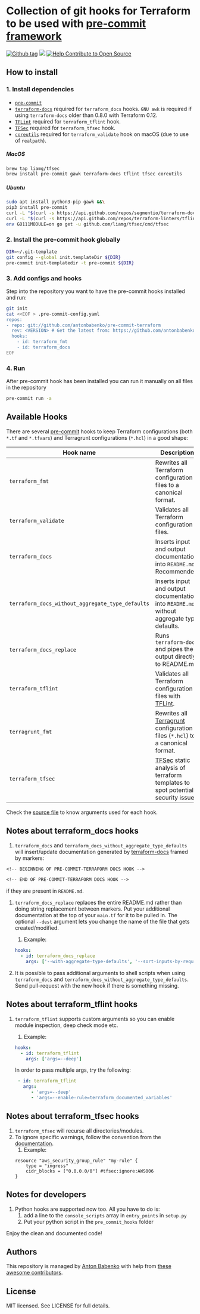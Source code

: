 # Collection of git hooks for Terraform to be used with [pre-commit framework](http://pre-commit.com/)

[![Github tag](https://img.shields.io/github/tag/antonbabenko/pre-commit-terraform.svg)](https://github.com/antonbabenko/pre-commit-terraform/releases) ![](https://img.shields.io/maintenance/yes/2020.svg) [![Help Contribute to Open Source](https://www.codetriage.com/antonbabenko/pre-commit-terraform/badges/users.svg)](https://www.codetriage.com/antonbabenko/pre-commit-terraform)

## How to install

### 1. Install dependencies

* [`pre-commit`](https://pre-commit.com/#install)
* [`terraform-docs`](https://github.com/segmentio/terraform-docs) required for `terraform_docs` hooks. `GNU awk` is required if using `terraform-docs` older than 0.8.0 with Terraform 0.12.
* [`TFLint`](https://github.com/terraform-linters/tflint) required for `terraform_tflint` hook.
* [`TFSec`](https://github.com/liamg/tfsec) required for `terraform_tfsec` hook.
* [`coreutils`](https://formulae.brew.sh/formula/coreutils) required for `terraform_validate` hook on macOS (due to use of `realpath`).

##### MacOS

```bash
brew tap liamg/tfsec
brew install pre-commit gawk terraform-docs tflint tfsec coreutils
```

##### Ubuntu

```bash
sudo apt install python3-pip gawk &&\
pip3 install pre-commit
curl -L "$(curl -s https://api.github.com/repos/segmentio/terraform-docs/releases/latest | grep -o -E "https://.+?-linux-amd64")" > terraform-docs && chmod +x terraform-docs && sudo mv terraform-docs /usr/bin/
curl -L "$(curl -s https://api.github.com/repos/terraform-linters/tflint/releases/latest | grep -o -E "https://.+?_linux_amd64.zip")" > tflint.zip && unzip tflint.zip && rm tflint.zip && sudo mv tflint /usr/bin/
env GO111MODULE=on go get -u github.com/liamg/tfsec/cmd/tfsec
```

### 2. Install the pre-commit hook globally

```bash
DIR=~/.git-template
git config --global init.templateDir ${DIR}
pre-commit init-templatedir -t pre-commit ${DIR}
```

### 3. Add configs and hooks

Step into the repository you want to have the pre-commit hooks installed and run:

```bash
git init
cat <<EOF > .pre-commit-config.yaml
repos:
- repo: git://github.com/antonbabenko/pre-commit-terraform
  rev: <VERSION> # Get the latest from: https://github.com/antonbabenko/pre-commit-terraform/releases
  hooks:
    - id: terraform_fmt
    - id: terraform_docs
EOF
```

### 4. Run

After pre-commit hook has been installed you can run it manually on all files in the repository

```bash
pre-commit run -a
```

## Available Hooks

There are several [pre-commit](https://pre-commit.com/) hooks to keep Terraform configurations (both `*.tf` and `*.tfvars`) and Terragrunt configurations (`*.hcl`) in a good shape:

| Hook name                                        | Description                                                                                                                |
| ------------------------------------------------ | -------------------------------------------------------------------------------------------------------------------------- |
| `terraform_fmt`                                  | Rewrites all Terraform configuration files to a canonical format.                                                          |
| `terraform_validate`                             | Validates all Terraform configuration files.                                                                               |
| `terraform_docs`                                 | Inserts input and output documentation into `README.md`. Recommended.                                                      |
| `terraform_docs_without_aggregate_type_defaults` | Inserts input and output documentation into `README.md` without aggregate type defaults.                                   |
| `terraform_docs_replace`                         | Runs `terraform-docs` and pipes the output directly to README.md                                                           |
| `terraform_tflint`                               | Validates all Terraform configuration files with [TFLint](https://github.com/terraform-linters/tflint).                              |
| `terragrunt_fmt`                                 | Rewrites all [Terragrunt](https://github.com/gruntwork-io/terragrunt) configuration files (`*.hcl`) to a canonical format. |
| `terraform_tfsec`                                | [TFSec](https://github.com/liamg/tfsec) static analysis of terraform templates to spot potential security issues.     |

Check the [source file](https://github.com/antonbabenko/pre-commit-terraform/blob/master/.pre-commit-hooks.yaml) to know arguments used for each hook.

## Notes about terraform_docs hooks

1. `terraform_docs` and `terraform_docs_without_aggregate_type_defaults` will insert/update documentation generated by [terraform-docs](https://github.com/segmentio/terraform-docs) framed by markers:
```txt
<!-- BEGINNING OF PRE-COMMIT-TERRAFORM DOCS HOOK -->

<!-- END OF PRE-COMMIT-TERRAFORM DOCS HOOK -->
```
if they are present in `README.md`.

1. `terraform_docs_replace` replaces the entire README.md rather than doing string replacement between markers. Put your additional documentation at the top of your `main.tf` for it to be pulled in. The optional `--dest` argument lets you change the name of the file that gets created/modified.

    1. Example:
    ```yaml
    hooks:
      - id: terraform_docs_replace
        args: ['--with-aggregate-type-defaults', '--sort-inputs-by-required', '--dest=TEST.md']
    ```

1. It is possible to pass additional arguments to shell scripts when using `terraform_docs` and `terraform_docs_without_aggregate_type_defaults`. Send pull-request with the new hook if there is something missing.

## Notes about terraform_tflint hooks

1. `terraform_tflint` supports custom arguments so you can enable module inspection, deep check mode etc.

    1. Example:
    ```yaml
    hooks:
      - id: terraform_tflint
        args: ['args=--deep']
    ```

    In order to pass multiple args, try the following:
    ```yaml
     - id: terraform_tflint
       args:
          - 'args=--deep'
          - 'args=--enable-rule=terraform_documented_variables'
    ```

## Notes about terraform_tfsec hooks

1. `terraform_tfsec` will recurse all directories/modules.
1. To ignore specific warnings, follow the convention from the
[documentation](https://github.com/liamg/tfsec#ignoring-warnings).
    1. Example:
    ```hcl
    resource "aws_security_group_rule" "my-rule" {
        type = "ingress"
        cidr_blocks = ["0.0.0.0/0"] #tfsec:ignore:AWS006
    }
    ```


## Notes for developers

1. Python hooks are supported now too. All you have to do is:
    1. add a line to the `console_scripts` array in `entry_points` in `setup.py`
    1. Put your python script in the `pre_commit_hooks` folder

Enjoy the clean and documented code!

## Authors

This repository is managed by [Anton Babenko](https://github.com/antonbabenko) with help from [these awesome contributors](https://github.com/antonbabenko/pre-commit-terraform/graphs/contributors).

## License

MIT licensed. See LICENSE for full details.
